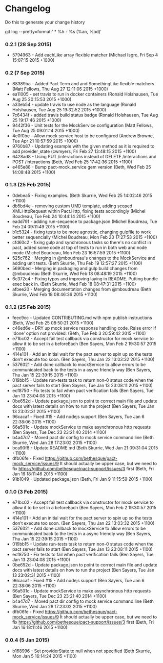 # Changelog

Do this to generate your change history

  git log --pretty=format:'  * %h - %s (%an, %ad)'

### 0.2.1 (28 Sep 2015)

* 5794963 - Add eachLike array flexible matcher (Michael Isgro, Fri Sep 4 15:07:15 2015 +1000)

### 0.2 (7 Sep 2015)

* 88389ba - Added Pact Term and and SomethingLike flexible matchers. (Matt Fellows, Thu Aug 27 12:11:06 2015 +1000)
* ea11005 - set travis to run in docker containers (Ronald Holshausen, Tue Aug 25 20:15:53 2015 +1000)
* a33eb54 - update travis to use node as the language (Ronald Holshausen, Tue Aug 25 19:32:52 2015 +1000)
* 7c6434f - added travis build status badge (Ronald Holshausen, Tue Aug 25 19:17:46 2015 +1000)
* 9442f36 - Unit tests for the MockService configuration (Matt Fellows, Tue Aug 25 09:01:14 2015 +1000)
* 4e0f0be - Allow mock service host to be configured (Andrew Browne, Tue Apr 21 10:57:59 2015 +1000)
* 9760b87 - Updating example with the given method as it is required to add provider_state (cwmyers, Fri Feb 27 13:48:15 2015 +1100)
* 6428ad8 - Using PUT /interactions instead of DELETE /interactions and POST /interactions (Beth, Wed Feb 25 17:42:36 2015 +1100)
* e465e88 - Bump pact-mock_service gem version (Beth, Wed Feb 25 14:08:48 2015 +1100)

### 0.1.3 (25 Feb 2015)

* 0debea5 - Fixing examples. (Beth Skurrie, Wed Feb 25 14:02:46 2015 +1100)
* db5bd4e - removing custom UMD template, adding scoped XMLHttpRequest within Pact.Http, fixing tests accordingly (Michel Boudreau, Tue Feb 24 10:44:14 2015 +1100)
* eadd791 - adding run-sequence to package.json (Michel Boudreau, Tue Feb 24 09:11:49 2015 +1100)
* b1c5324 - fixing tests to be more agnostic, changing gulpfile to work better sequencially (Michel Boudreau, Mon Feb 23 17:27:53 2015 +1100)
* cfd60c2 - fixing gulp and synchronous tasks so there's no conflict in pact, added some code at top of tests to run in both web and node mode (Michel Boudreau, Mon Feb 23 16:57:59 2015 +1100)
* 525c762 - Merging in @mboudreau's changes to the MockService and adding unit tests. (Beth Skurrie, Thu Feb 19 12:57:27 2015 +1100)
* 5690bed - Merging in packaging and gulp build changes from @mboudreau (Beth Skurrie, Wed Feb 18 08:48:19 2015 +1100)
* 6c372c4 - Fixing typos and improving laying in README. Putting bundle exec back in. (Beth Skurrie, Wed Feb 18 08:47:31 2015 +1100)
* afbee20 - Merging documentation changes from @mboudreau (Beth Skurrie, Wed Feb 18 08:46:36 2015 +1100)

### 0.1.2 (25 Feb 2015)

* feec9cc - Updated CONTRIBUTING.md with npm publish instructions (Beth, Wed Feb 25 08:50:21 2015 +1100)
* c46ed6e - DRY up mock service response handling code. Raise error if 'done' option not provided. (Beth, Tue Feb 3 20:59:42 2015 +1100)
* e71bc02 - Accept fail test callback via constructor for mock service to allow it to be set in a beforeEach (Ben Sayers, Mon Feb 2 19:30:57 2015 +1100)
* 414e101 - Add an initial wait for the pact server to spin up so the tests don't execute too soon. (Ben Sayers, Thu Jan 22 13:03:32 2015 +1100)
* 5376021 - Add done callback to mockService to allow errors to be communicated back to the tests in a async friendly way (Ben Sayers, Thu Jan 15 22:39:15 2015 +1100)
* 019bb15 - Update run-tests task to return non-0 status code when the pact server fails to start (Ben Sayers, Tue Jan 13 23:08:11 2015 +1100)
* ecf8750 - Fix tests to fail when pact verification fails (Ben Sayers, Tue Jan 13 23:04:08 2015 +1100)
* 0be652d - Update package.json to point to correct main file and update docs with latest details on how to run the project (Ben Sayers, Tue Jan 13 23:02:31 2015 +1100)
* 96cacaf - Fixed #15 - Add nodejs support (Ben Sayers, Tue Jan 6 22:38:06 2015 +1100)
* 66a501c - Update mockService to make asynchronous http requests (Ben Sayers, Tue Dec 23 23:21:40 2014 +1100)
* b4a47d7 - Moved pact dir config to mock service command line (Beth Skurrie, Wed Jan 28 17:23:02 2015 +1100)
* bca90f8 - Update README.md (Beth Skurrie, Wed Jan 21 09:31:04 2015 +1100)
* dfb06fe - Fixed https://github.com/bethesque/pact-mock_service/issues/9 It should actually be upper case, but we need to fix https://github.com/bethesque/pact-support/issues/3 first (Beth, Fri Jan 16 18:11:46 2015 +1100)
* 91b1049 - Updated package.json (Beth, Fri Jan 9 11:15:59 2015 +1100)

### 0.1.0 (3 Feb 2015)

* e71bc02 - Accept fail test callback via constructor for mock service to allow it to be set in a beforeEach (Ben Sayers, Mon Feb 2 19:30:57 2015 +1100)
* 414e101 - Add an initial wait for the pact server to spin up so the tests don't execute too soon. (Ben Sayers, Thu Jan 22 13:03:32 2015 +1100)
* 5376021 - Add done callback to mockService to allow errors to be communicated back to the tests in a async friendly way (Ben Sayers, Thu Jan 15 22:39:15 2015 +1100)
* 019bb15 - Update run-tests task to return non-0 status code when the pact server fails to start (Ben Sayers, Tue Jan 13 23:08:11 2015 +1100)
* ecf8750 - Fix tests to fail when pact verification fails (Ben Sayers, Tue Jan 13 23:04:08 2015 +1100)
* 0be652d - Update package.json to point to correct main file and update docs with latest details on how to run the project (Ben Sayers, Tue Jan 13 23:02:31 2015 +1100)
* 96cacaf - Fixed #15 - Add nodejs support (Ben Sayers, Tue Jan 6 22:38:06 2015 +1100)
* 66a501c - Update mockService to make asynchronous http requests (Ben Sayers, Tue Dec 23 23:21:40 2014 +1100)
* b4a47d7 - Moved pact dir config to mock service command line (Beth Skurrie, Wed Jan 28 17:23:02 2015 +1100)
* dfb06fe - Fixed https://github.com/bethesque/pact-mock_service/issues/9 It should actually be upper case, but we need to fix https://github.com/bethesque/pact-support/issues/3 first (Beth, Fri Jan 16 18:11:46 2015 +1100)

### 0.0.4 (5 Jan 2015)

* b168996 - Set providerState to null when not specified (Beth Skurrie, Mon Jan 5 16:14:24 2015 +1100)
